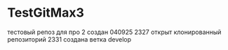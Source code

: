 # TestGitMax3
тестовый репоз для про 2
создан 040925 2327
открыт клонированный репозиторий 2331
создана ветка develop